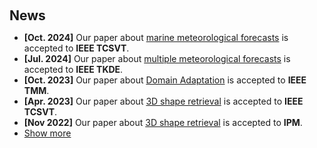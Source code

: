 <h2 style="margin: 60px 0px 10px;">News</h2>

<ul>
  <li><strong>[Oct. 2024]</strong> Our paper about <a href="https://ieeexplore.ieee.org/document/10738521/">marine meteorological forecasts</a> is accepted to <strong>IEEE TCSVT</strong>.</li>
  <li><strong>[Jul. 2024]</strong> Our paper about <a href="https://ieeexplore.ieee.org/document/10607931/">multiple meteorological forecasts</a> is accepted to <strong>IEEE TKDE</strong>.</li>
  <li><strong>[Oct. 2023]</strong> Our paper about <a href="https://ieeexplore.ieee.org/document/10278480/">Domain Adaptation</a> is accepted to <strong>IEEE TMM</strong>.</li>
  <li><strong>[Apr. 2023]</strong> Our paper about <a href="https://ieeexplore.ieee.org/document/10101863/">3D shape retrieval</a> is accepted to <strong>IEEE TCSVT</strong>.</li>
  <!-- <li><strong>[Jan 2023]</strong> Our Review about <a href="https://sjcj.nuaa.edu.cn/sjcjycl/article/abstract/202302001/">intelligent marine prediction</a> is accepted to <strong>数据采集与处理</strong>.</li> -->
  <li><strong>[Nov 2022]</strong> Our paper about <a href="https://www.sciencedirect.com/science/article/abs/pii/S0306457322002606/">3D shape retrieval</a> is accepted to <strong>IPM</strong>.</li>



<li> <a href="#" onclick="toggleVis(this); return false;">Show more</a> </li>

<div id="newsmore" style="display:none"> 
  <li><strong>[May 2022]</strong> Our paper about <a href="https://www.sciencedirect.com/science/article/abs/pii/S0262885622001111/">3D shape retrieval</a> is accepted to <strong>IVC.</strong></li>
  <!-- <li><strong>[Nov 2021]</strong> Our paper about <a href="https://ieeexplore.ieee.org/document/9615072/">medical image segmentation</a> is accepted to <strong>IEEE Access</strong>.</li> -->
  <!-- <li><strong>[Jan 2021]</strong> Our review about <a href="https://ieeexplore.ieee.org/document/9615072/">3D shape retrieval</a> is accepted to <strong>数据采集与处理.</strong></li> -->
  <li><strong>[Aug 2020]</strong> Our paper about <a href="https://ieeexplore.ieee.org/document/9165939/">3D shape retrieval</a> is accepted to <strong>IEEE TMM.</strong></li>
  <li><strong>[Oct 2019]</strong> Our paper about <a href="https://doi.org/10.1007/s11042-019-08363-w/">virtual try-on</a> is accepted to <strong>MTAP.</strong></li>
</div>

</ul>